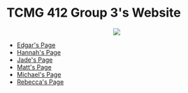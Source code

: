 # TCMG 412 Group 3's Website

<p align="center">
  <img src="https://media0.giphy.com/media/Ur3HkrgkQDoqgfZkeO/giphy.gif">
 </p>

- [Edgar's Page](https://pardus5758.github.io/group3website/Edgar-Bio) 
- [Hannah's Page](https://pardus5758.github.io/group3website/Hannah-Bio)
- [Jade's Page](https://pardus5758.github.io/group3website/jadepage)
- [Matt's Page]()
- [Michael's Page](https://pardus5758.github.io/group3website/Michael-Bio)
- [Rebecca's Page](https://pardus5758.github.io/group3website/Rebeccapage)
